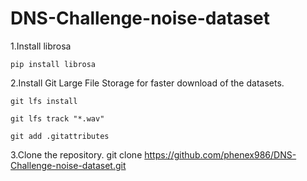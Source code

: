 # DNS-Challenge-noise-dataset
1.Install librosa

    pip install librosa

2.Install Git Large File Storage for faster download of the datasets.

    git lfs install

    git lfs track "*.wav"

    git add .gitattributes

3.Clone the repository.
    git clone https://github.com/phenex986/DNS-Challenge-noise-dataset.git
